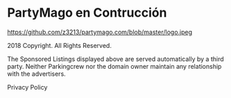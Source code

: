 # PartyMago en Contrucción




https://github.com/z3213/partymago.com/blob/master/logo.jpeg


2018 Copyright. All Rights Reserved. 

The Sponsored Listings displayed above are served automatically by a third party. Neither Parkingcrew nor the domain owner maintain any relationship with the advertisers. 

Privacy Policy
